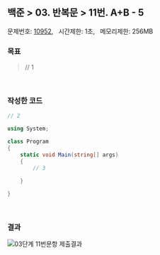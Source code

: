 
## 백준 > 03. 반복문 > 11번. A+B - 5    
문제번호: [10952](https://www.acmicpc.net/problem/10952), &nbsp; 시간제한: 1초, &nbsp; 메모리제한: 256MB

### 목표     
> // 1    

<br>

### 작성한 코드   

```cs
// 2

using System;

class Program
{
    static void Main(string[] args)
    {        
        // 3

    }
    
}
```

<br>

### 결과    

![03단계 11번문항 제출결과](result_11.png)